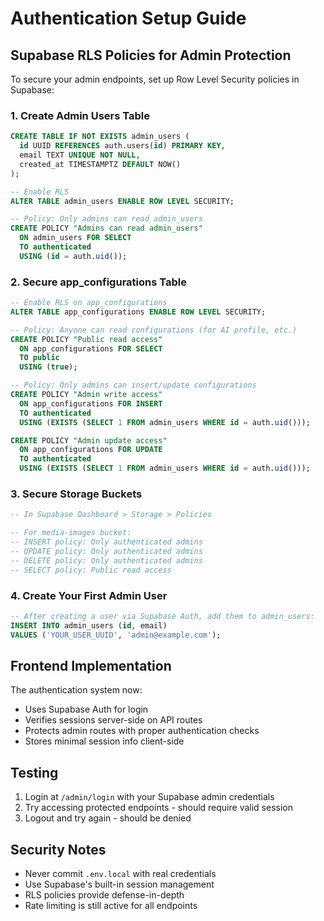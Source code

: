 
# Authentication Setup Guide

## Supabase RLS Policies for Admin Protection

To secure your admin endpoints, set up Row Level Security policies in Supabase:

### 1. Create Admin Users Table

```sql
CREATE TABLE IF NOT EXISTS admin_users (
  id UUID REFERENCES auth.users(id) PRIMARY KEY,
  email TEXT UNIQUE NOT NULL,
  created_at TIMESTAMPTZ DEFAULT NOW()
);

-- Enable RLS
ALTER TABLE admin_users ENABLE ROW LEVEL SECURITY;

-- Policy: Only admins can read admin_users
CREATE POLICY "Admins can read admin_users"
  ON admin_users FOR SELECT
  TO authenticated
  USING (id = auth.uid());
```

### 2. Secure app_configurations Table

```sql
-- Enable RLS on app_configurations
ALTER TABLE app_configurations ENABLE ROW LEVEL SECURITY;

-- Policy: Anyone can read configurations (for AI profile, etc.)
CREATE POLICY "Public read access"
  ON app_configurations FOR SELECT
  TO public
  USING (true);

-- Policy: Only admins can insert/update configurations
CREATE POLICY "Admin write access"
  ON app_configurations FOR INSERT
  TO authenticated
  USING (EXISTS (SELECT 1 FROM admin_users WHERE id = auth.uid()));

CREATE POLICY "Admin update access"
  ON app_configurations FOR UPDATE
  TO authenticated
  USING (EXISTS (SELECT 1 FROM admin_users WHERE id = auth.uid()));
```

### 3. Secure Storage Buckets

```sql
-- In Supabase Dashboard > Storage > Policies

-- For media-images bucket:
-- INSERT policy: Only authenticated admins
-- UPDATE policy: Only authenticated admins
-- DELETE policy: Only authenticated admins
-- SELECT policy: Public read access
```

### 4. Create Your First Admin User

```sql
-- After creating a user via Supabase Auth, add them to admin_users:
INSERT INTO admin_users (id, email)
VALUES ('YOUR_USER_UUID', 'admin@example.com');
```

## Frontend Implementation

The authentication system now:
- Uses Supabase Auth for login
- Verifies sessions server-side on API routes
- Protects admin routes with proper authentication checks
- Stores minimal session info client-side

## Testing

1. Login at `/admin/login` with your Supabase admin credentials
2. Try accessing protected endpoints - should require valid session
3. Logout and try again - should be denied

## Security Notes

- Never commit `.env.local` with real credentials
- Use Supabase's built-in session management
- RLS policies provide defense-in-depth
- Rate limiting is still active for all endpoints
